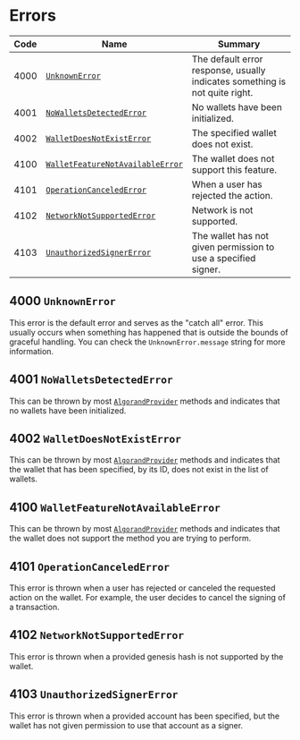 # Errors

| Code | Name                                                                     | Summary                                                                     |
|------|--------------------------------------------------------------------------|-----------------------------------------------------------------------------|
| 4000 | [`UnknownError`](#4000-unknownerror)                                     | The default error response, usually indicates something is not quite right. |
| 4001 | [`NoWalletsDetectedError`](#4001-nowalletsdetectederror)                 | No wallets have been initialized.                                           |
| 4002 | [`WalletDoesNotExistError`](#4002-walletdoesnotexisterror)               | The specified wallet does not exist.                                        |
| 4100 | [`WalletFeatureNotAvailableError`](#4100-walletfeaturenotavailableerror) | The wallet does not support this feature.                                   |
| 4101 | [`OperationCanceledError`](#4101-operationcancelederror)                 | When a user has rejected the action.                                        |
| 4102 | [`NetworkNotSupportedError`](#4102-networknotsupportederror)             | Network is not supported.                                                   |
| 4103 | [`UnauthorizedSignerError`](#4103-unauthorizedsignererror)               | The wallet has not given permission to use a specified signer.              |

## 4000 `UnknownError`

This error is the default error and serves as the "catch all" error. This usually occurs when something has happened that is outside the bounds of graceful handling. You can check the `UnknownError.message` string for more information.

## 4001 `NoWalletsDetectedError`

This can be thrown by most [`AlgorandProvider`](algorand-provider) methods and indicates that no wallets have been initialized.

## 4002 `WalletDoesNotExistError`

This can be thrown by most [`AlgorandProvider`](algorand-provider) methods and indicates that the wallet that has been specified, by its ID, does not exist in the list of wallets.

## 4100 `WalletFeatureNotAvailableError`

This can be thrown by most [`AlgorandProvider`](algorand-provider) methods and indicates that the wallet does not support the method you are trying to perform.

## 4101 `OperationCanceledError`

This error is thrown when a user has rejected or canceled the requested action on the wallet. For example, the user decides to cancel the signing of a transaction.

## 4102 `NetworkNotSupportedError`

This error is thrown when a provided genesis hash is not supported by the wallet.

## 4103 `UnauthorizedSignerError`

This error is thrown when a provided account has been specified, but the wallet has not given permission to use that account as a signer.
